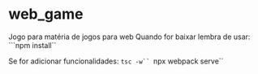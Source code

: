 # web_game
Jogo para matéria de jogos para web
Quando for baixar lembra de usar:
```npm install``

Se for adicionar funcionalidades:
```tsc -w``
```npx webpack serve``

